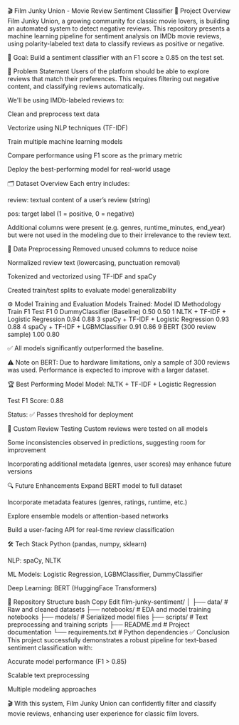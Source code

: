 🎬 Film Junky Union - Movie Review Sentiment Classifier
📌 Project Overview
Film Junky Union, a growing community for classic movie lovers, is building an automated system to detect negative reviews. This repository presents a machine learning pipeline for sentiment analysis on IMDb movie reviews, using polarity-labeled text data to classify reviews as positive or negative.

🎯 Goal: Build a sentiment classifier with an F1 score ≥ 0.85 on the test set.

🧠 Problem Statement
Users of the platform should be able to explore reviews that match their preferences. This requires filtering out negative content, and classifying reviews automatically.

We'll be using IMDb-labeled reviews to:

Clean and preprocess text data

Vectorize using NLP techniques (TF-IDF)

Train multiple machine learning models

Compare performance using F1 score as the primary metric

Deploy the best-performing model for real-world usage

🗂️ Dataset Overview
Each entry includes:

review: textual content of a user’s review (string)

pos: target label (1 = positive, 0 = negative)

Additional columns were present (e.g. genres, runtime_minutes, end_year) but were not used in the modeling due to their irrelevance to the review text.

🧹 Data Preprocessing
Removed unused columns to reduce noise

Normalized review text (lowercasing, punctuation removal)

Tokenized and vectorized using TF-IDF and spaCy

Created train/test splits to evaluate model generalizability

⚙️ Model Training and Evaluation
Models Trained:
Model ID	Methodology	Train F1	Test F1
0	DummyClassifier (Baseline)	0.50	0.50
1	NLTK + TF-IDF + Logistic Regression	0.94	0.88
3	spaCy + TF-IDF + Logistic Regression	0.93	0.88
4	spaCy + TF-IDF + LGBMClassifier	0.91	0.86
9	BERT (300 review sample)	1.00	0.80

✅ All models significantly outperformed the baseline.

⚠️ Note on BERT: Due to hardware limitations, only a sample of 300 reviews was used. Performance is expected to improve with a larger dataset.

🏆 Best Performing Model
Model: NLTK + TF-IDF + Logistic Regression

Test F1 Score: 0.88

Status: ✅ Passes threshold for deployment

🧪 Custom Review Testing
Custom reviews were tested on all models

Some inconsistencies observed in predictions, suggesting room for improvement

Incorporating additional metadata (genres, user scores) may enhance future versions

🔍 Future Enhancements
Expand BERT model to full dataset

Incorporate metadata features (genres, ratings, runtime, etc.)

Explore ensemble models or attention-based networks

Build a user-facing API for real-time review classification

🛠️ Tech Stack
Python (pandas, numpy, sklearn)

NLP: spaCy, NLTK

ML Models: Logistic Regression, LGBMClassifier, DummyClassifier

Deep Learning: BERT (HuggingFace Transformers)

📁 Repository Structure
bash
Copy
Edit
film-junky-sentiment/
│
├── data/                   # Raw and cleaned datasets
├── notebooks/              # EDA and model training notebooks
├── models/                 # Serialized model files
├── scripts/                # Text preprocessing and training scripts
├── README.md               # Project documentation
└── requirements.txt        # Python dependencies
✅ Conclusion
This project successfully demonstrates a robust pipeline for text-based sentiment classification with:

Accurate model performance (F1 > 0.85)

Scalable text preprocessing

Multiple modeling approaches

🎬 With this system, Film Junky Union can confidently filter and classify movie reviews, enhancing user experience for classic film lovers.


